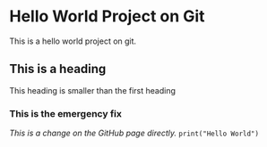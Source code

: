 # Hello World Project on Git

This is a hello world project on git.

## This is a heading
This heading is smaller than the first heading

### This is the emergency fix
*This is a change on the GitHub page directly.*
`
print("Hello World")
`
